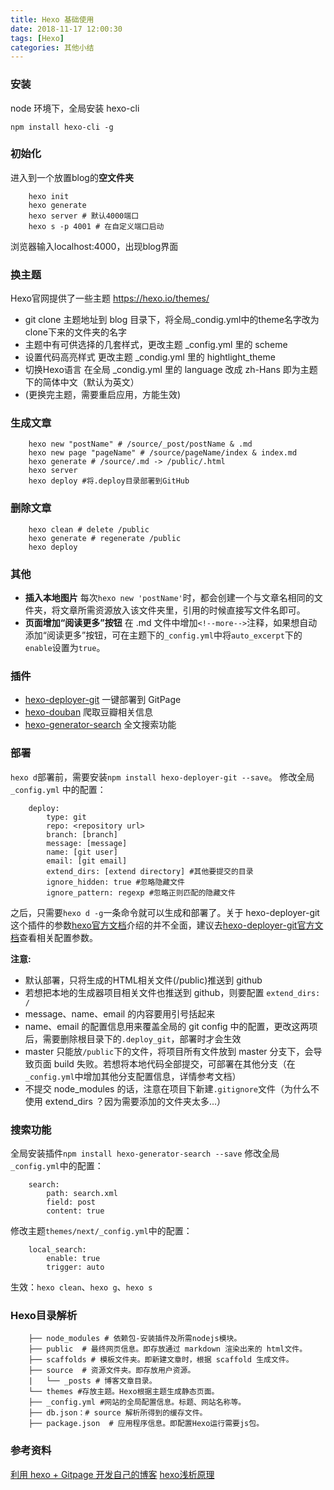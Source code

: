 ```yaml
---
title: Hexo 基础使用
date: 2018-11-17 12:00:30
tags: [Hexo]
categories: 其他小结
---
```


### 安装
node 环境下，全局安装 hexo-cli
````
npm install hexo-cli -g
````
### 初始化
进入到一个放置blog的**空文件夹**
````
    hexo init 
    hexo generate
    hexo server # 默认4000端口
    hexo s -p 4001 # 在自定义端口启动
````
浏览器输入localhost:4000，出现blog界面

### 换主题
Hexo官网提供了一些主题  [https://hexo.io/themes/ ](https://hexo.io/themes/) 
* git clone 主题地址到 blog 目录下，将全局_condig.yml中的theme名字改为clone下来的文件夹的名字
* 主题中有可供选择的几套样式，更改主题 _config.yml 里的 scheme 
* 设置代码高亮样式 更改主题 _condig.yml 里的 hightlight_theme
* 切换Hexo语言 在全局 _condig.yml 里的 language 改成 zh-Hans 即为主题下的简体中文（默认为英文）
* (更换完主题，需要重启应用，方能生效)
  
### 生成文章
````
    hexo new "postName" # /source/_post/postName & .md
    hexo new page "pageName" # /source/pageName/index & index.md
    hexo generate # /source/.md -> /public/.html
    hexo server 
    hexo deploy #将.deploy目录部署到GitHub
````

### 删除文章
````
    hexo clean # delete /public
    hexo generate # regenerate /public
    hexo deploy
````

### 其他
- **插入本地图片**
每次`hexo new 'postName'`时，都会创建一个与文章名相同的文件夹，将文章所需资源放入该文件夹里，引用的时候直接写文件名即可。
- **页面增加“阅读更多”按钮**
在 .md 文件中增加`<!--more-->`注释，如果想自动添加“阅读更多”按钮，可在主题下的`_config.yml`中将`auto_excerpt`下的`enable`设置为`true`。

### 插件
* [hexo-deployer-git](https://github.com/hexojs/hexo-deployer-git) 一键部署到 GitPage
* [hexo-douban](https://github.com/mythsman/hexo-douban) 爬取豆瓣相关信息
* [hexo-generator-search](https://github.com/wzpan/hexo-generator-search) 全文搜索功能

### 部署
`hexo d`部署前，需要安装`npm install hexo-deployer-git --save`。
修改全局 `_config.yml` 中的配置：
````
    deploy:
        type: git
        repo: <repository url>
        branch: [branch]
        message: [message]
        name: [git user] 
        email: [git email]
        extend_dirs: [extend directory] #其他要提交的目录
        ignore_hidden: true #忽略隐藏文件
        ignore_pattern: regexp #忽略正则匹配的隐藏文件
````
之后，只需要`hexo d -g`一条命令就可以生成和部署了。关于 hexo-deployer-git 这个插件的参数[hexo官方文档](https://hexo.io/zh-cn/docs/deployment.html)介绍的并不全面，建议去[hexo-deployer-git官方文档](https://github.com/hexojs/hexo-deployer-git)查看相关配置参数。

__注意:__ 
* 默认部署，只将生成的HTML相关文件(/public)推送到 github
* 若想把本地的生成器项目相关文件也推送到 github，则要配置 `extend_dirs: /`
* message、name、email 的内容要用引号括起来
* name、email 的配置信息用来覆盖全局的 git config 中的配置，更改这两项后，需要删除根目录下的`.deploy_git`，部署时才会生效
* master 只能放`/public`下的文件，将项目所有文件放到 master 分支下，会导致页面 build 失败。若想将本地代码全部提交，可部署在其他分支（在`_config.yml`中增加其他分支配置信息，详情参考文档）
* 不提交 node_modules 的话，注意在项目下新建`.gitignore`文件（为什么不使用 extend_dirs ？因为需要添加的文件夹太多...）

### 搜索功能
全局安装插件`npm install hexo-generator-search --save`
修改全局`_config.yml`中的配置：
````
    search:
        path: search.xml
        field: post
        content: true
````

修改主题`themes/next/_config.yml`中的配置：
````
    local_search:
        enable: true
        trigger: auto
````

生效：`hexo clean`、`hexo g`、`hexo s`
### Hexo目录解析
````
    ├── node_modules # 依赖包-安装插件及所需nodejs模块。
    ├── public  # 最终网页信息。即存放通过 markdown 渲染出来的 html文件。
    ├── scaffolds # 模板文件夹。即新建文章时，根据 scaffold 生成文件。
    ├── source  # 资源文件夹。即存放用户资源。
    |   └── _posts # 博客文章目录。
    └── themes #存放主题。Hexo根据主题生成静态页面。
    ├── _config.yml #网站的全局配置信息。标题、网站名称等。
    ├── db.json：# source 解析所得到的缓存文件。
    ├── package.json  # 应用程序信息。即配置Hexo运行需要js包。
````

### 参考资料
[利用 hexo + Gitpage 开发自己的博客](https://cherryblog.site/Use-Gitpagehexo-to-develop-their-own-blog.html)
[hexo浅析原理](https://www.jianshu.com/p/a938da5ddb5d)